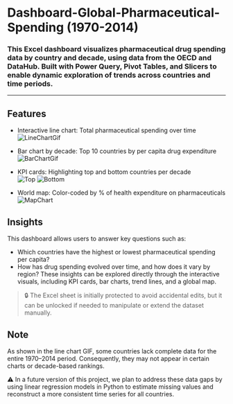 # Dashboard-Global-Pharmaceutical-Spending (1970-2014)

### This Excel dashboard visualizes pharmaceutical drug spending data by country and decade, using data from the OECD and DataHub. Built with Power Query, Pivot Tables, and Slicers to enable dynamic exploration of trends across countries and time periods.  
---

## Features

- Interactive line chart: Total pharmaceutical spending over time
![LineChartGif](https://github.com/user-attachments/assets/6a278cb5-d5e0-4c34-aa40-fb720722ec5c)


- Bar chart by decade: Top 10 countries by per capita drug expenditure
![BarChartGif](https://github.com/user-attachments/assets/a842714a-c3db-4dd6-b9eb-8c1ea061748a)


- KPI cards: Highlighting top and bottom countries per decade  
![Top](https://github.com/user-attachments/assets/7c3c2849-84ba-4a8c-a255-ada1e3826a3a)
![Bottom](https://github.com/user-attachments/assets/c3d9a99f-27d7-4bb2-8e20-8311456785b6)

- World map: Color-coded by % of health expenditure on pharmaceuticals
![MapChart](https://github.com/user-attachments/assets/63364157-80a1-4de1-9307-96ebda2b0e18)

## Insights

This dashboard allows users to answer key questions such as:  
- Which countries have the highest or lowest pharmaceutical spending per capita?  
- How has drug spending evolved over time, and how does it vary by region?
These insights can be explored directly through the interactive visuals, including KPI cards, bar charts, trend lines, and a global map.  
> 🔒 The Excel sheet is initially protected to avoid accidental edits, but it can be unlocked if needed to manipulate or extend the dataset manually.

## Note

As shown in the line chart GIF, some countries lack complete data for the entire 1970–2014 period. Consequently, they may not appear in certain charts or decade-based rankings.
 
⚠️ In a future version of this project, we plan to address these data gaps by using linear regression models in Python to estimate missing values and reconstruct a more consistent time series for all countries.
